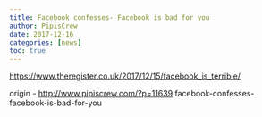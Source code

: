 ```yaml
---
title: Facebook confesses- Facebook is bad for you
author: PipisCrew
date: 2017-12-16
categories: [news]
toc: true
---
```


https://www.theregister.co.uk/2017/12/15/facebook_is_terrible/

origin - http://www.pipiscrew.com/?p=11639 facebook-confesses-facebook-is-bad-for-you